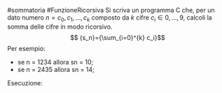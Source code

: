 #sommatoria #FunzioneRicorsiva 
Si scriva un programma C che, per un dato numero $n = c_0, c_1, . . ., c_k$ composto da $k$ cifre $c_i \in 0, . . . , 9$, calcoli la somma delle cifre in modo ricorsivo. $$  {s_n}={\sum_{i=0}^{k} c_i}$$
Per esempio:
- se n = 1234 allora sn = 10;
- se n = 2435 allora sn = 14;

Esecuzione:
```c

```
